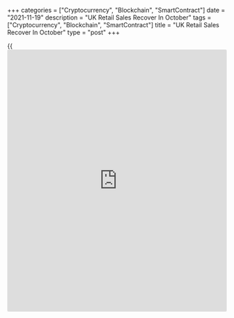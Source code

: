 +++
categories = ["Cryptocurrency", "Blockchain", "SmartContract"]
date = "2021-11-19"
description = "UK Retail Sales Recover In October"
tags = ["Cryptocurrency", "Blockchain", "SmartContract"]
title = "UK Retail Sales Recover In October"
type = "post"
+++

{{<iframe id="large-banner" src="https://www.bounty.group/#slide=23.0" width="100%" height="600" scrolling="no" style="border: 0px solid rgb(216, 221, 230); border-radius: 3px;">}}

UK retail sales grew for the first time in six months in October, data
from the Office for National Statistics showed on Friday.

Retail sales advanced 0.8 percent month-on-month in October, after
staying flat in September. Economists had forecast a monthly growth of
0.5 percent. This was the first increase since May.

Excluding auto fuel, retail sales gained 1.6 percent, in contrast to the
0.4 percent drop a month ago and also faster than the economists'
forecast of +0.6 percent.

Non-food store was the only main retail sector that saw a rise in sales
volumes, increasing by 4.2 percent in October. Food store sales were
down 0.3 percent.

On a yearly basis, the decline in retail sales volume deepened to 1.3
percent from 0.6 percent. Nonetheless, this was smaller than the 2
percent decline expected by economists.

Excluding auto fuel, retail sales were down 1.9 percent versus the same
rate as posted in September and the expected decrease of 3.1 percent.

The rebound in retail sales in October adds to the evidence that
activity held up well in October and will raise expectations that the
Bank of England will hike interest rates from 0.10 percent to 0.25
percent in December, Adam Hoyes, an economist at Capital Economics,
said.

Earlier in the day, survey results released by the market research group
GfK showed that consumer sentiment improved in November after falling
for three straight months. The confidence index rose to -14 in November
from -17 in October.

For comments and feedback [contact](https://www.playgroundfx.com/contact/): editorial@rtt[news](https://www.letsplayfx.com/blog/forex-news-website/).com

[Economic News][1]

 **What parts of the world are seeing the best (and worst) economic
performances lately? Click[here][2] to check out our [Econ Scorecard][2]
and find out! See up-to-the-moment [ranking](https://www.playgroundfx.com/blog/crypto-exchange-ranking/)s for the best and worst
performers in [GDP][3], [unemployment rate][4], [inflation][5] and much
more.**

   1. www.rtt[news](https://www.letsplayfx.com/blog/forex-news-website/).com/Content/EconomicNews.aspx
   2. www.rtt[news](https://www.letsplayfx.com/blog/forex-news-website/).com/economic-scorecard/world-rank/unemployment-rate/highest-performance.aspx
   3. www.rtt[news](https://www.letsplayfx.com/blog/forex-news-website/).com/economic-scorecard/world-rank/GDP/highest-performance.aspx
   4. www.rtt[news](https://www.letsplayfx.com/blog/forex-news-website/).com/economic-scorecard/world-rank/unemployment-rate/lowest-performance.aspx
   5. www.rtt[news](https://www.letsplayfx.com/blog/forex-news-website/).com/economic-scorecard/world-rank/CPI/highest-performance.aspx